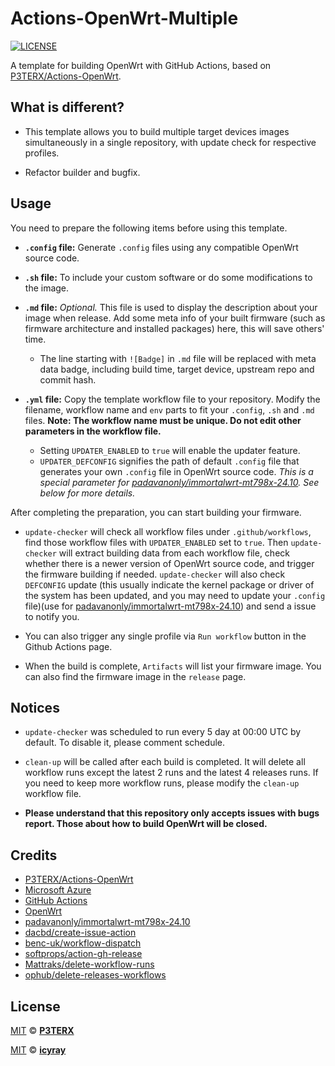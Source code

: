 # Actions-OpenWrt-Multiple

[![LICENSE](https://img.shields.io/github/license/mashape/apistatus.svg?style=flat-square&label=LICENSE)](https://github.com/icyray/Actions-immortalwrt-mt798x-24.10-237_firm/blob/master/LICENSE)

A template for building OpenWrt with GitHub Actions, based on [P3TERX/Actions-OpenWrt](https://github.com/P3TERX/Actions-OpenWrt).

## What is different?

- This template allows you to build multiple target devices images simultaneously in a single repository, with update check for respective profiles.

- Refactor builder and bugfix.

## Usage

You need to prepare the following items before using this template.

- **`.config` file:** Generate `.config` files using any compatible OpenWrt source code.

- **`.sh` file:** To include your custom software or do some modifications to the image.

- **`.md` file:** *Optional.* This file is used to display the description about your image when release. Add some meta info of your built firmware (such as firmware architecture and installed packages) here, this will save others' time.
  - The line starting with `![Badge]` in `.md` file will be replaced with meta data badge, including build time, target device, upstream repo and commit hash.

- **`.yml` file:** Copy the template workflow file to your repository. Modify the filename, workflow name and `env` parts to fit your `.config`, `.sh` and `.md` files. **Note: The workflow name must be unique. Do not edit other parameters in the workflow file.**
  - Setting `UPDATER_ENABLED` to `true` will enable the updater feature.
  - `UPDATER_DEFCONFIG` signifies the path of default `.config` file that generates your own `.config` file in OpenWrt source code. *This is a special parameter for [padavanonly/immortalwrt-mt798x-24.10](https://github.com/padavanonly/immortalwrt-mt798x-24.10). See below for more details.*

After completing the preparation, you can start building your firmware.

- `update-checker` will check all workflow files under `.github/workflows`, find those workflow files with `UPDATER_ENABLED` set to `true`. Then `update-checker` will extract building data from each workflow file, check whether there is a newer version of OpenWrt source code, and trigger the firmware building if needed. `update-checker` will also check `DEFCONFIG` update (this usually indicate the kernel package or driver of the system has been updated, and you may need to update your `.config` file)(use for [padavanonly/immortalwrt-mt798x-24.10](https://github.com/padavanonly/immortalwrt-mt798x-24.10)) and send a issue to notify you.

- You can also trigger any single profile via `Run workflow` button in the Github Actions page.

- When the build is complete, `Artifacts` will list your firmware image. You can also find the firmware image in the `release` page.

## Notices

- `update-checker` was scheduled to run every 5 day at 00:00 UTC by default. To disable it, please comment schedule.

- `clean-up` will be called after each build is completed. It will delete all workflow runs except the latest 2 runs and the latest 4 releases runs. If you need to keep more workflow runs, please modify the `clean-up` workflow file.

- **Please understand that this repository only accepts issues with bugs report. Those about how to build OpenWrt will be closed.**

## Credits

- [P3TERX/Actions-OpenWrt](https://github.com/P3TERX/Actions-OpenWrt)
- [Microsoft Azure](https://azure.microsoft.com)
- [GitHub Actions](https://github.com/features/actions)
- [OpenWrt](https://github.com/openwrt/openwrt)
- [padavanonly/immortalwrt-mt798x-24.10](https://github.com/padavanonly/immortalwrt-mt798x-24.10)
- [dacbd/create-issue-action](https://github.com/dacbd/create-issue-action)
- [benc-uk/workflow-dispatch](https://github.com/benc-uk/workflow-dispatch)
- [softprops/action-gh-release](https://github.com/softprops/action-gh-release)
- [Mattraks/delete-workflow-runs](https://github.com/Mattraks/delete-workflow-runs)
- [ophub/delete-releases-workflows](https://github.com/ophub/delete-releases-workflows)

## License

[MIT](https://github.com/P3TERX/Actions-OpenWrt/blob/main/LICENSE) © [**P3TERX**](https://p3terx.com)

[MIT](https://github.com/icyray/Actions-immortalwrt-mt798x-24.10-237_firm/blob/main/LICENSE) © [**icyray**](https://github.com/icyray)
